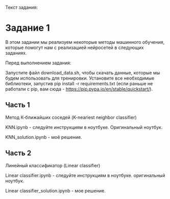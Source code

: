 Текст задания: 
# Задание 1
В этом задании мы реализуем некоторые методы машинного обучения, которые помогут нам с реализацией нейросетей в следующих заданиях.

Перед выполнением задания:

Запустите файл download_data.sh, чтобы скачать данные, которые мы будем использовать для тренировки.
Установите все необходимые библиотеки, запустив pip install -r requirements.txt (если раньше не работали с pip, вам сюда - https://pip.pypa.io/en/stable/quickstart/).
## Часть 1
Метод К-ближайших соседей (K-neariest neighbor classifier)

KNN.ipynb - следуйте инструкциям в ноутбуке. Оригинальный ноутбук.

KNN_solution.ipynb - моё решение.

## Часть 2
Линейный классификатор (Linear classifier)

Linear classifier.ipynb - следуйте инструкциям в ноутбуке. оригинальный ноутбук.

Linear classifier_solution.ipynb - мое решение. 
